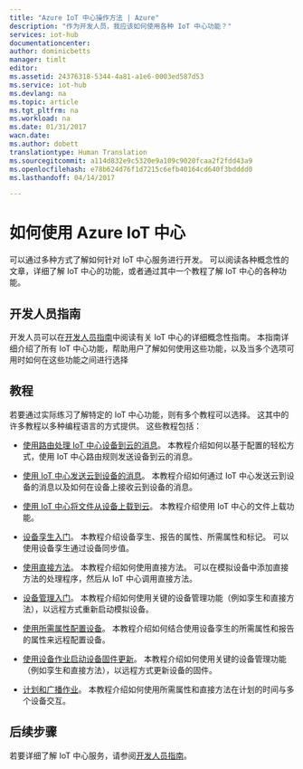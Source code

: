 ```yaml
---
title: "Azure IoT 中心操作方法 | Azure"
description: "作为开发人员，我应该如何使用各种 IoT 中心功能？"
services: iot-hub
documentationcenter: 
author: dominicbetts
manager: timlt
editor: 
ms.assetid: 24376318-5344-4a81-a1e6-0003ed587d53
ms.service: iot-hub
ms.devlang: na
ms.topic: article
ms.tgt_pltfrm: na
ms.workload: na
ms.date: 01/31/2017
wacn.date: 
ms.author: dobett
translationtype: Human Translation
ms.sourcegitcommit: a114d832e9c5320e9a109c9020fcaa2f2fdd43a9
ms.openlocfilehash: e78b624d76f1d7215c6efb40164cd640f3bdddd0
ms.lasthandoff: 04/14/2017

---
```


# <a name="how-to-use-azure-iot-hub"></a>如何使用 Azure IoT 中心

可以通过多种方式了解如何针对 IoT 中心服务进行开发。 可以阅读各种概念性的文章，详细了解 IoT 中心的功能，或者通过其中一个教程了解 IoT 中心的各种功能。

## <a name="the-developer-guide"></a>开发人员指南

开发人员可以在[开发人员指南][lnk-devguide]中阅读有关 IoT 中心的详细概念性指南。 本指南详细介绍了所有 IoT 中心功能，帮助用户了解如何使用这些功能，以及当多个选项可用时如何在这些功能之间进行选择

## <a name="the-tutorials"></a>教程

若要通过实际练习了解特定的 IoT 中心功能，则有多个教程可以选择。 这其中的许多教程以多种编程语言的方式提供。 这些教程包括：

- [使用路由处理 IoT 中心设备到云的消息][lnk-routes-tutorial]。 本教程介绍如何以基于配置的轻松方式，使用 IoT 中心路由规则发送设备到云的消息。

- [使用 IoT 中心发送云到设备的消息][lnk-c2d-tutorial]。 本教程介绍如何通过 IoT 中心发送云到设备的消息以及如何在设备上接收云到设备的消息。

- [使用 IoT 中心将文件从设备上载到云][lnk-upload-tutorial]。 本教程介绍使用 IoT 中心的文件上载功能。

- [设备孪生入门][lnk-twin-tutorial]。 本教程介绍设备孪生、报告的属性、所需属性和标记。 可以使用设备孪生通过设备同步值。

- [使用直接方法][lnk-methods-tutorial]。 本教程介绍如何使用直接方法。 可以在模拟设备中添加直接方法的处理程序，然后从 IoT 中心调用直接方法。

- [设备管理入门][lnk-dm-tutorial]。 本教程介绍如何使用关键的设备管理功能（例如孪生和直接方法），以远程方式重新启动模拟设备。

- [使用所需属性配置设备][lnk-properties-tutorial]。 本教程介绍如何结合使用设备孪生的所需属性和报告的属性来远程配置设备。

- [使用设备作业启动设备固件更新][lnk-jobs-tutorial]。 本教程介绍如何使用关键的设备管理功能（例如孪生和直接方法），以远程方式更新设备的固件。

- [计划和广播作业][lnk-schedule-tutorial]。 本教程介绍如何使用所需属性和直接方法在计划的时间与多个设备交互。

## <a name="next-steps"></a>后续步骤

若要详细了解 IoT 中心服务，请参阅[开发人员指南][lnk-devguide]。

[lnk-devguide]: ./iot-hub-devguide.md
[lnk-routes-tutorial]: ./iot-hub-csharp-csharp-process-d2c.md
[lnk-c2d-tutorial]: ./iot-hub-csharp-csharp-c2d.md
[lnk-upload-tutorial]: ./iot-hub-csharp-csharp-file-upload.md
[lnk-twin-tutorial]: ./iot-hub-node-node-twin-getstarted.md
[lnk-methods-tutorial]: ./iot-hub-node-node-direct-methods.md
[lnk-dm-tutorial]: ./iot-hub-node-node-device-management-get-started.md
[lnk-properties-tutorial]: ./iot-hub-node-node-twin-how-to-configure.md
[lnk-jobs-tutorial]: ./iot-hub-node-node-firmware-update.md
[lnk-schedule-tutorial]: ./iot-hub-node-node-schedule-jobs.md
